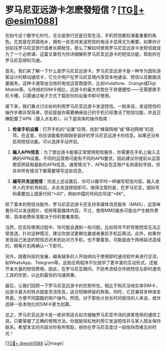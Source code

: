 # 罗马尼亚远游卡怎麽發短信？[[TG💪+ @esim1088](https://t.me/s/esim1088)]

在如今这个数字化时代，无论是旅行还是日常生活，手机短信都扮演着重要的角色。尤其是在异国他乡，拥有一张支持发送短信的电话卡显得尤为重要。如果你计划前往罗马尼亚旅行或者长期居住，那么了解如何使用罗马尼亚远游卡发短信就成为了一个必修课。这篇文章将为你详细解析罗马尼亚远游卡的短信功能，帮助你在罗马尼亚顺利沟通。

首先，我们来了解一下什么是罗马尼亚远游卡。罗马尼亚远游卡是一种专为国际游客设计的移动通信卡，它允许用户在罗马尼亚境内享受本地通话、短信以及数据流量服务。这种卡通常由当地的电信运营商提供，比如Vodafone、Orange或Digi Mobile等。与传统的SIM卡相比，远游卡的最大优势在于其便捷性——无需更换手机卡槽，只需通过电子方式下载到你的设备中即可使用。

接下来，我们重点讨论如何利用罗马尼亚远游卡发送短信。一般来说，发送短信的操作步骤非常简单，但前提是你需要确保自己的手机已经激活了短信功能，并且正确配置了APN（接入点名称）。以下是具体的操作指南：

1. **检查手机设置**：打开手机的“设置”应用，找到“蜂窝网络”或“移动网络”的选项。在这里，你应该能看到刚刚安装好的罗马尼亚远游卡的信息。如果还没有启用短信功能，可以选择手动开启。

2. **输入APN信息**：为了使远游卡能够正常使用短信服务，你需要在手机上输入正确的APN设置。不同的运营商可能有不同的APN要求，因此建议你提前从运营商官网获取最新的APN信息。通常情况下，APN会包含用户名和密码字段，但并非所有情况下都需要填写这些信息。

3. **编写并发送短信**：完成上述设置后，你可以像平时一样编写短信内容。输入收件人的手机号码后，点击发送按钮即可。值得注意的是，在罗马尼亚，国际号码需要加上国家代码“+40”，例如中国的号码应写成“+86”。

除了基本的短信功能外，罗马尼亚远游卡还支持多媒体消息服务（MMS），这意味着你可以发送图片、视频等富媒体内容。不过，使用MMS服务可能会产生额外费用，具体收费标准取决于你的套餐类型。

当然，在实际使用过程中，你可能会遇到一些问题，比如信号不好导致短信无法正常发送。针对这种情况，建议你尝试更换位置或者重启手机后再试。此外，如果你发现自己发送的短信迟迟未到达对方手机，也不要着急，可能是由于网络延迟造成的，稍等片刻再确认一下即可。

另外，随着科技的发展，越来越多的人开始倾向于使用即时通讯软件来进行交流，如WhatsApp、Telegram等。这些应用程序不仅提供了更丰富的互动形式，还能节省大量的短信费用。因此，在罗马尼亚期间，不妨考虑结合传统短信与即时通讯工具的优势，以达到最佳的沟通效果。

最后，让我们回顾一下罗马尼亚远游卡的优势所在。相比于购买当地实体SIM卡，远游卡最大的特点就是灵活性高，适合短期停留的旅客。同时，它还兼容多种语言界面，方便不同国籍的用户操作。然而，对于那些计划长时间居住的人来说，或许选择一张本地化的SIM卡更为划算。

总之，罗马尼亚远游卡是一款非常适合初次接触罗马尼亚市场的游客使用的通信工具。只要掌握了正确的使用方法，你就能轻松地利用它发送短信并与家人朋友保持联系。希望本文的内容对你有所帮助，祝你在罗马尼亚度过一段愉快而难忘的时光！

[[TG💪+ @esim1088](https://t.me/s/esim1088) ![Image](https://i.postimg.cc/4NQfJmqS/Snipaste-2025-05-13-00-14-12.png)]